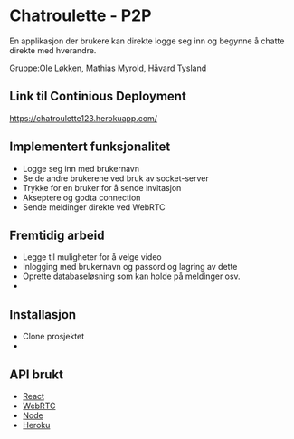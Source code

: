 # Chatroulette - P2P 
En applikasjon der brukere kan direkte logge seg inn og begynne å chatte direkte med hverandre.

Gruppe:Ole Løkken, Mathias Myrold, Håvard Tysland
## Link til Continious Deployment
https://chatroulette123.herokuapp.com/

## Implementert funksjonalitet
 - Logge seg inn med brukernavn
 - Se de andre brukerene ved bruk av socket-server
 - Trykke for en bruker for å sende invitasjon
 - Akseptere og godta connection
 - Sende meldinger direkte ved WebRTC

## Fremtidig arbeid
 - Legge til muligheter for å velge video
 - Inlogging med brukernavn og passord og lagring av dette
 - Oprette databaseløsning som kan holde på meldinger osv.
 - 
## Installasjon
 - Clone prosjektet 
 -
## API brukt
 - [React](https://reactjs.org/)
 - [WebRTC](https://webrtc.org/)
 - [Node](https://nodejs.org/en/)
 - [Heroku](https://dashboard.heroku.com/)


